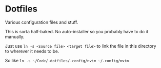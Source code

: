 # Dotfiles

Various configuration files and stuff.

This is sorta half-baked. No auto-installer so you probably have to do it manually.

Just use `ln -s <source file> <target file>` to link the file in this directory to wherever it needs to be.

So like `ln -s ~/Code/.dotfiles/.config/nvim ~/.config/nvim`
